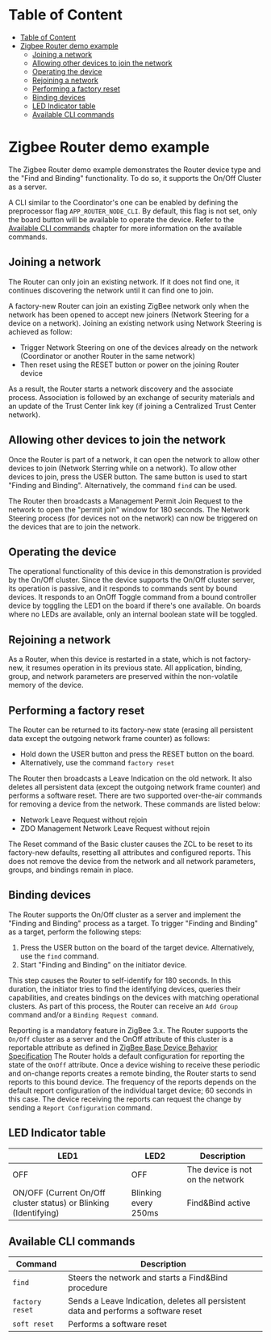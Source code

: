 # Table of Content

- [Table of Content](#table-of-content)
- [Zigbee Router demo example](#zigbee-router-demo-example)
  - [Joining a network](#joining-a-network)
  - [Allowing other devices to join the network](#allowing-other-devices-to-join-the-network)
  - [Operating the device](#operating-the-device)
  - [Rejoining a network](#rejoining-a-network)
  - [Performing a factory reset](#performing-a-factory-reset)
  - [Binding devices](#binding-devices)
  - [LED Indicator table](#led-indicator-table)
  - [Available CLI commands](#available-cli-commands)

# Zigbee Router demo example

The Zigbee Router demo example demonstrates the Router device type and the "Find and Binding" functionality.
To do so, it supports the On/Off Cluster as a server.

A CLI similar to the Coordinator's one can be enabled by defining the preprocessor flag `APP_ROUTER_NODE_CLI`. By default,
this flag is not set, only the board button will be available to operate the device. Refer to the [Available CLI commands](#available-cli-commands) chapter for
more information on the available commands.

## Joining a network

The Router can only join an existing network. If it does not find one, it continues discovering the network until it
can find one to join.

A factory-new Router can join an existing ZigBee network only when the network has been opened to accept new joiners
(Network Steering for a device on a network). Joining an existing network using Network Steering is achieved as follow:
- Trigger Network Steering on one of the devices already on the network (Coordinator or another Router in the same network)
- Then reset using the RESET button or power on the joining Router device

As a result, the Router starts a network discovery and the associate process. Association is followed by an exchange
of security materials and an update of the Trust Center link key (if joining a Centralized Trust Center network).

## Allowing other devices to join the network

Once the Router is part of a network, it can open the network to allow other devices to join (Network Sterring while on
a network). To allow other devices to join, press the USER button. The same button is used to start "Finding and Binding".
Alternatively, the command `find` can be used.

The Router then broadcasts a Management Permit Join Request to the network to open the "permit join" window for 180 seconds.
The Network Steering process (for devices not on the network) can now be triggered on the devices that are to join the
network.

## Operating the device

The operational functionality of this device in this demonstration is provided by the On/Off cluster. Since the
device supports the On/Off cluster server, its operation is passive, and it responds to commands sent by bound
devices. It responds to an OnOff Toggle command from a bound controller device by toggling the LED1 on the board if
there's one available. On boards where no LEDs are available, only an internal boolean state will be toggled.

## Rejoining a network

As a Router, when this device is restarted in a state, which is not factory-new, it resumes operation in its
previous state. All application, binding, group, and network parameters are preserved within the non-volatile
memory of the device.

## Performing a factory reset

The Router can be returned to its factory-new state (erasing all persistent data except the outgoing network
frame counter) as follows:
- Hold down the USER button and press the RESET button on the board.
- Alternatively, use the command `factory reset`

The Router then broadcasts a Leave Indication on the old network. It also deletes all persistent data (except the
outgoing network frame counter) and performs a software reset.
There are two supported over-the-air commands for removing a device from the network. These commands are
listed below:
- Network Leave Request without rejoin
- ZDO Management Network Leave Request without rejoin

The Reset command of the Basic cluster causes the ZCL to be reset to its factory-new defaults, resetting
all attributes and configured reports. This does not remove the device from the network and all network
parameters, groups, and bindings remain in place.

## Binding devices

The Router supports the On/Off cluster as a server and implement the "Finding and Binding" process as a
target. To trigger "Finding and Binding" as a target, perform the following steps:
1. Press the USER button on the board of the target device. Alternatively, use the `find` command.
2. Start "Finding and Binding" on the initiator device.

This step causes the Router to self-identify for 180 seconds. In this duration, the initiator tries
to find the identifying devices, queries their capabilities, and creates bindings on the devices with matching
operational clusters. As part of this process, the Router can receive an `Add Group` command and/or a `Binding Request command`.

Reporting is a mandatory feature in ZigBee 3.x. The Router supports the `On/Off` cluster as a server and the OnOff
attribute of this cluster is a reportable attribute as defined in
[ZigBee Base Device Behavior Specification](https://zigbeealliance.org/wp-content/uploads/2019/12/docs-13-0402-13-00zi-Base-Device-Behavior-Specification-2-1.pdf)
The Router holds a default configuration for reporting the state of the `OnOff` attribute. Once a device wishing to receive
these periodic and on-change reports creates a remote binding, the Router starts to send reports to this bound device.
The frequency of the reports depends on the default report configuration of the individual target device; 60 seconds in
this case. The device receiving the reports can request the change by sending a `Report Configuration` command.

## LED Indicator table

| LED1 | LED2 | Description |
| - | - | - |
| OFF | OFF | The device is not on the network |
| ON/OFF (Current On/Off cluster status) or Blinking (Identifying) | Blinking every 250ms | Find&Bind active |

## Available CLI commands

| Command | Description |
| - | - |
| `find` | Steers the network and starts a Find&Bind procedure |
| `factory reset` | Sends a Leave Indication, deletes all persistent data and performs a software reset |
| `soft reset` | Performs a software reset |
